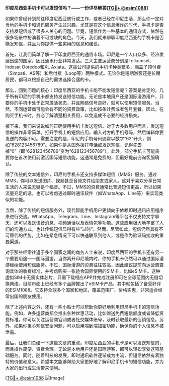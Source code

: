 **印度尼西亚手机卡可以发短信吗？——一份详尽解答[[TG💪+ @esim1088](https://t.me/s/esim1088)]**

如果你曾经计划前往印度尼西亚旅行或工作，或者已经在印尼生活，那么你一定对当地的手机卡和通讯服务产生过兴趣。尤其是在这个信息爆炸的时代，手机卡是否支持发短信成了很多人关心的问题。毕竟，短信作为一种基本的通讯方式，依然在很多场景中扮演着不可或缺的角色。今天，我们就来聊聊印度尼西亚的手机卡是否能发短信，并且为你提供一些实用的信息和建议。

首先，让我们简单了解一下印度尼西亚的通信市场。印尼是一个人口众多、经济发展迅速的国家，因此通讯行业非常发达。三大主要运营商分别是Telkomsel、Indosat Ooredoo和XL Axiata。这些公司提供的手机卡种类繁多，涵盖了预付费（Simpati、AS等）和后付费（Loop等）两种模式。无论你是短期游客还是长期居民，都可以根据自己的需求选择合适的卡。

那么，回到问题的核心：印度尼西亚的手机卡能不能发短信呢？答案是肯定的。几乎所有印尼的手机卡都支持发送短信功能。无论是本地用户还是国际漫游用户，只要你的手机卡处于正常激活状态，并且网络信号良好，就可以使用短信服务。当然，不同运营商可能会有不同的资费政策，比如按条计费或者包月套餐。因此，在购买手机卡时，务必了解清楚相关费用，以免造成不必要的经济损失。

接下来，我们来说说如何正确使用手机卡发送短信。对于大多数用户而言，发送短信的操作非常简单。打开手机上的短信应用，输入对方的手机号码，然后编辑你要发送的内容即可。需要注意的是，印尼的手机号码通常以数字“62”开头，例如“628123456789”。如果你是从国外拨打电话或发送短信，记得先去掉“0”（即“628123456789”变为“628123456789”）。此外，部分手机卡可能需要你在首次使用前激活国际短信功能，这通常是免费的，但最好提前咨询客服确认。

除了传统的文本短信外，印尼的手机卡还支持多媒体短信（MMS）服务。通过MMS，你可以发送图片、视频甚至音频文件给朋友或家人。这对于喜欢分享日常生活的人来说无疑是个福音。不过，MMS的资费通常比普通短信更高，所以如果流量充足的话，也可以考虑通过即时通讯软件（如WhatsApp、Line等）来实现类似的功能。

当然，除了传统的短信服务外，现代智能手机用户更倾向于依赖即时通讯应用程序来进行交流。WhatsApp、Telegram、Line、Instagram等平台不仅支持文字聊天，还可以发送语音消息、视频通话以及表情包等功能。这些应用极大地丰富了人们的沟通方式，也让传统短信显得有些“过时”。然而，尽管如此，短信仍然具有不可替代的优势，比如在紧急情况下可以快速联系到他人，或是作为验证码接收的重要渠道。

对于那些经常往返于多个国家之间的商务人士来说，印度尼西亚的手机卡还有另一个重要用途——国际漫游。当你离开印尼境内时，你的手机卡仍然可以通过国际漫游继续使用短信服务。不过，国际漫游的资费往往较高，因此建议提前向运营商查询具体的收费标准，并考虑购买一张适合国际使用的SIM卡，比如eSIM卡。这种虚拟SIM卡无需实体芯片，只需下载相应APP并完成注册即可在全球范围内无缝切换网络。目前市面上已经有多个品牌推出了eSIM卡产品，其中就包括了备受好评的ESIM1088。它支持全球多个国家和地区，覆盖范围广、价格实惠，非常适合经常出国的朋友使用。

除了上述内容之外，还有一些小贴士可以帮助你更好地利用印尼手机卡的短信功能。例如，许多运营商都会推出各种优惠活动，比如赠送免费短信额度或者降低资费标准。你可以关注运营商官网或者社交媒体账号，及时获取最新的促销信息。另外，如果你担心短信安全问题，可以启用端到端加密功能，确保你的个人信息不被泄露。

最后，让我们总结一下这篇文章的重点。印度尼西亚的手机卡是可以发送短信的，而且操作简便、资费合理。无论是本地用户还是国际游客，都可以轻松享受这项基础服务。同时，随着科技的发展，即时通讯软件逐渐成为主流，但短信依然有着独特的价值和意义。希望本文能够帮助大家更好地了解印尼手机卡的短信功能，并为大家的出行或生活带来便利。

[[TG💪+ @esim1088](https://t.me/s/esim1088) ![Image](https://i.postimg.cc/4NQfJmqS/Snipaste-2025-05-13-00-14-12.png)]